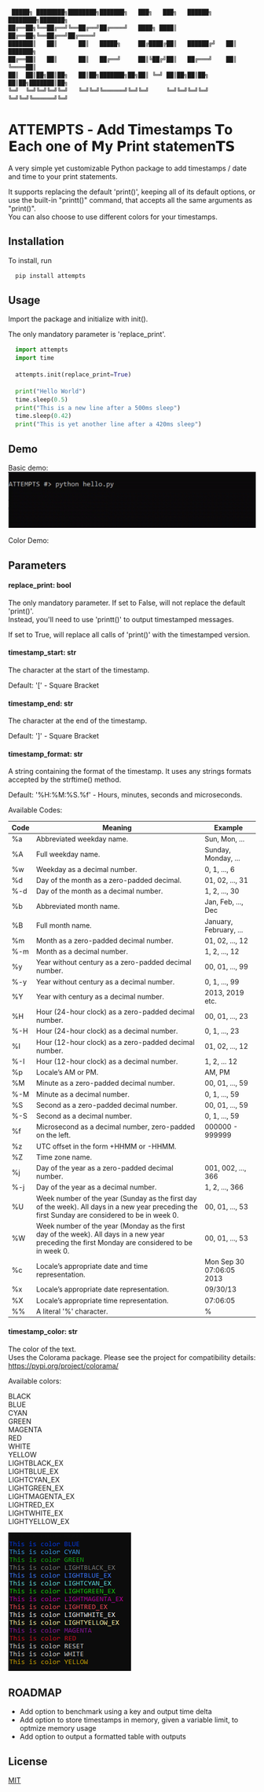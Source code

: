     
     █████╗ ████████╗████████╗███████╗   ███╗   ███╗   ██████╗ ████████╗███████╗  
    ██╔══██╗╚══██╔══╝╚══██╔══╝██╔════╝   ████╗ ████║   ██╔══██╗╚══██╔══╝██╔════╝  
    ███████║   ██║      ██║   █████╗     ██╔████╔██║   ██████╔╝   ██║   ███████╗  
    ██╔══██║   ██║      ██║   ██╔══╝     ██║╚██╔╝██║   ██╔═══╝    ██║   ╚════██║  
    ██║  ██║██╗██║██╗   ██║██╗███████╗██╗██║ ╚═╝ ██║██╗██║██╗     ██║██╗███████║██╗  
    ╚═╝  ╚═╝╚═╝╚═╝╚═╝   ╚═╝╚═╝╚══════╝╚═╝╚═╝     ╚═╝╚═╝╚═╝╚═╝     ╚═╝╚═╝╚══════╝╚═╝    


# ATTEMPTS - 𝗔dd 𝗧imestamps 𝗧o 𝗘ach one of 𝗠y 𝗣rint statemen𝗧𝗦

A very simple yet customizable Python package to add timestamps / date and time to your print statements.

It supports replacing the default 'print()', keeping all of its default options, or use the built-in "printt()" command, that accepts all the same arguments as "print()".  
You can also choose to use different colors for your timestamps.



## Installation

To install, run

```bash
  pip install attempts
```

## Usage

Import the package and initialize with init(). 

The only mandatory parameter is 'replace_print'. 

```python
  import attempts
  import time

  attempts.init(replace_print=True)

  print("Hello World")
  time.sleep(0.5)
  print("This is a new line after a 500ms sleep")
  time.sleep(0.42)
  print("This is yet another line after a 420ms sleep")

```



## Demo

Basic demo:  
![demo gif](https://raw.githubusercontent.com/pedrotcp/attempts/main/img/1.gif)

Color Demo:

## Parameters


#### replace_print: bool

The only mandatory parameter. 
If set to False, will not replace the default 'print()'.  
Instead, you'll need to use 'printt()' to output timestamped messages.  

If set to True, will replace all calls of 'print()' with the timestamped version.

#### timestamp_start: str

The character at the start of the timestamp.   

Default: '[' - Square Bracket

#### timestamp_end: str

The character at the end of the timestamp.   

Default: ']' - Square Bracket

#### timestamp_format: str

A string containing the format of the timestamp. It uses any strings formats accepted by the strftime() method.  

Default: '%H:%M:%S.%f' - Hours, minutes, seconds and microseconds.

Available Codes:

Code | Meaning | Example 
--- | --- | --- 
%a|Abbreviated weekday name.|Sun, Mon, ...
%A|Full weekday name.|Sunday, Monday, ...
%w|Weekday as a decimal number.|0, 1, ..., 6
%d|Day of the month as a zero-padded decimal.|01, 02, ..., 31
%-d|Day of the month as a decimal number.|1, 2, ..., 30
%b|Abbreviated month name.|Jan, Feb, ..., Dec
%B|Full month name.|January, February, ...
%m|Month as a zero-padded decimal number.|01, 02, ..., 12
%-m|Month as a decimal number.|1, 2, ..., 12
%y|Year without century as a zero-padded decimal number.|00, 01, ..., 99
%-y|Year without century as a decimal number.|0, 1, ..., 99
%Y|Year with century as a decimal number.|2013, 2019 etc.
%H|Hour (24-hour clock) as a zero-padded decimal number.|00, 01, ..., 23
%-H|Hour (24-hour clock) as a decimal number.|0, 1, ..., 23
%I|Hour (12-hour clock) as a zero-padded decimal number.|01, 02, ..., 12
%-I|Hour (12-hour clock) as a decimal number.|1, 2, ... 12
%p|Locale’s AM or PM.|AM, PM
%M|Minute as a zero-padded decimal number.|00, 01, ..., 59
%-M|Minute as a decimal number.|0, 1, ..., 59
%S|Second as a zero-padded decimal number.|00, 01, ..., 59
%-S|Second as a decimal number.|0, 1, ..., 59
%f|Microsecond as a decimal number, zero-padded on the left.|000000 - 999999
%z|UTC offset in the form +HHMM or -HHMM.| 
%Z|Time zone name.| 
%j|Day of the year as a zero-padded decimal number.|001, 002, ..., 366
%-j|Day of the year as a decimal number.|1, 2, ..., 366
%U|Week number of the year (Sunday as the first day of the week). All days in a new year preceding the first Sunday are considered to be in week 0.|00, 01, ..., 53
%W|Week number of the year (Monday as the first day of the week). All days in a new year preceding the first Monday are considered to be in week 0.|00, 01, ..., 53
%c|Locale’s appropriate date and time representation.|Mon Sep 30 07:06:05 2013
%x|Locale’s appropriate date representation.|09/30/13
%X|Locale’s appropriate time representation.|07:06:05
%%|A literal '%' character.|%


#### timestamp_color: str
The color of the text.  
Uses the Colorama package. Please see the project for compatibility details: https://pypi.org/project/colorama/

Available colors:

BLACK  
BLUE  
CYAN  
GREEN  
MAGENTA  
RED  
WHITE  
YELLOW  
LIGHTBLACK_EX  
LIGHTBLUE_EX  
LIGHTCYAN_EX  
LIGHTGREEN_EX  
LIGHTMAGENTA_EX  
LIGHTRED_EX  
LIGHTWHITE_EX  
LIGHTYELLOW_EX  

![color table](https://raw.githubusercontent.com/pedrotcp/attempts/main/img/colors.png)


## ROADMAP
- Add option to benchmark using a key and output time delta
- Add option to store timestamps in memory, given a variable limit, to optmize memory usage
- Add option to output a formatted table with outputs 
    
## License

[MIT](https://choosealicense.com/licenses/mit/)

